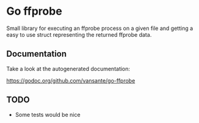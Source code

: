 # Go ffprobe

Small library for executing an ffprobe process on a given file and getting a easy to use struct representing the returned
ffprobe data.

## Documentation

Take a look at the autogenerated documentation:

https://godoc.org/github.com/vansante/go-ffprobe

## TODO

- Some tests would be nice